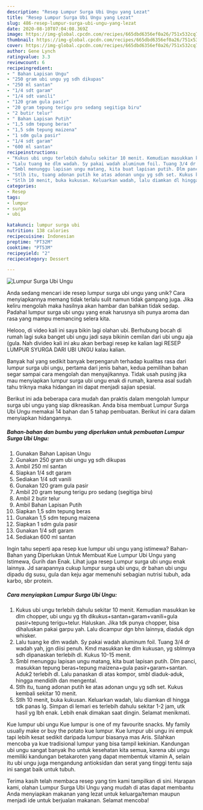 ```yaml
---
description: "Resep Lumpur Surga Ubi Ungu yang Lezat"
title: "Resep Lumpur Surga Ubi Ungu yang Lezat"
slug: 486-resep-lumpur-surga-ubi-ungu-yang-lezat
date: 2020-08-10T07:04:08.369Z
image: https://img-global.cpcdn.com/recipes/665dbd6356ef0a26/751x532cq70/lumpur-surga-ubi-ungu-foto-resep-utama.jpg
thumbnail: https://img-global.cpcdn.com/recipes/665dbd6356ef0a26/751x532cq70/lumpur-surga-ubi-ungu-foto-resep-utama.jpg
cover: https://img-global.cpcdn.com/recipes/665dbd6356ef0a26/751x532cq70/lumpur-surga-ubi-ungu-foto-resep-utama.jpg
author: Gene Lynch
ratingvalue: 3.3
reviewcount: 6
recipeingredient:
- " Bahan Lapisan Ungu"
- "250 gram ubi ungu yg sdh dikupas"
- "250 ml santan"
- "1/4 sdt garam"
- "1/4 sdt vanili"
- "120 gram gula pasir"
- "20 gram tepung terigu pro sedang segitiga biru"
- "2 butir telur"
- " Bahan Lapisan Putih"
- "1,5 sdm tepung beras"
- "1,5 sdm tepung maizena"
- "1 sdm gula pasir"
- "1/4 sdt garam"
- "600 ml santan"
recipeinstructions:
- "Kukus ubi ungu terlebih dahulu sekitar 10 menit. Kemudian masukkan ke dlm chopper, ubi ungu yg tlh dikukus+santan+garam+vanili+gula pasir+tepung terigu+telur. Haluskan. Jika tdk punya chopper, bisa dihaluskan pakai garpu yah. Lalu dicampur dgn bhn lainnya, diaduk dgn whisker."
- "Lalu tuang ke dlm wadah. Sy pakai wadah aluminum foil. Tuang 3/4 dr wadah yah, jgn diisi penuh. Kmd masukkan ke dlm kukusan, yg sblmnya sdh dipanaskan terlebih dl. Kukus 10-15 menit."
- "Smbl menunggu lapisan ungu matang, kita buat lapisan putih. Dlm panci, masukkan tepung beras+tepung maizena+gula pasir+garam+santan. Aduk2 terlebih dl. Lalu panaskan di atas kompor, smbl diaduk-aduk, hingga mendidih dan mengental."
- "Stlh itu, tuang adonan putih ke atas adonan ungu yg sdh set. Kukus kembali sekitar 10 menit."
- "Stlh 10 menit, buka kukusan. Keluarkan wadah, lalu diamkan dl hingga tdk panas lg. Simpan di lemari es terlebih dahulu sekitar 1-2 jam, utk hasil yg lbh enak. Lebih enak dimakan saat dingin. Selamat menikmati."
categories:
- Resep
tags:
- lumpur
- surga
- ubi

katakunci: lumpur surga ubi 
nutrition: 138 calories
recipecuisine: Indonesian
preptime: "PT32M"
cooktime: "PT53M"
recipeyield: "2"
recipecategory: Dessert

---
```



![Lumpur Surga Ubi Ungu](https://img-global.cpcdn.com/recipes/665dbd6356ef0a26/751x532cq70/lumpur-surga-ubi-ungu-foto-resep-utama.jpg)

Anda sedang mencari ide resep lumpur surga ubi ungu yang unik? Cara menyiapkannya memang tidak terlalu sulit namun tidak gampang juga. Jika keliru mengolah maka hasilnya akan hambar dan bahkan tidak sedap. Padahal lumpur surga ubi ungu yang enak harusnya sih punya aroma dan rasa yang mampu memancing selera kita.

Helooo, di video kali ini saya bikin lagi olahan ubi. Berhubung bocah di rumah lagi suka banget ubi ungu jadi saya bikinin cemilan dari ubi ungu aja (gula. Nah divideo kali ini aku akan berbagi resep ke kalian lagi RESEP LUMPUR SYURGA DARI UBI UNGU kalau kalian.

Banyak hal yang sedikit banyak berpengaruh terhadap kualitas rasa dari lumpur surga ubi ungu, pertama dari jenis bahan, kedua pemilihan bahan segar sampai cara mengolah dan menyajikannya. Tidak usah pusing jika mau menyiapkan lumpur surga ubi ungu enak di rumah, karena asal sudah tahu triknya maka hidangan ini dapat menjadi sajian spesial.


Berikut ini ada beberapa cara mudah dan praktis dalam mengolah lumpur surga ubi ungu yang siap dikreasikan. Anda bisa membuat Lumpur Surga Ubi Ungu memakai 14 bahan dan 5 tahap pembuatan. Berikut ini cara dalam menyiapkan hidangannya.

<!--inarticleads1-->

##### Bahan-bahan dan bumbu yang diperlukan untuk pembuatan Lumpur Surga Ubi Ungu:

1. Gunakan  Bahan Lapisan Ungu
1. Gunakan 250 gram ubi ungu yg sdh dikupas
1. Ambil 250 ml santan
1. Siapkan 1/4 sdt garam
1. Sediakan 1/4 sdt vanili
1. Gunakan 120 gram gula pasir
1. Ambil 20 gram tepung terigu pro sedang (segitiga biru)
1. Ambil 2 butir telur
1. Ambil  Bahan Lapisan Putih
1. Siapkan 1,5 sdm tepung beras
1. Gunakan 1,5 sdm tepung maizena
1. Siapkan 1 sdm gula pasir
1. Gunakan 1/4 sdt garam
1. Sediakan 600 ml santan


Ingin tahu seperti apa resep kue lumpur ubi ungu yang istimewa? Bahan-Bahan yang Diperlukan Untuk Membuat Kue Lumpur Ubi Ungu yang Istimewa, Gurih dan Enak. Lihat juga resep Lumpur surga ubi ungu enak lainnya. Jd sarapannya cukup lumpur surga ubi ungu, dr bahan ubi ungu dipadu dg susu, gula dan keju agar memenuhi sebagian nutrisi tubuh, ada karbo, sbr protein. 

<!--inarticleads2-->

##### Cara menyiapkan Lumpur Surga Ubi Ungu:

1. Kukus ubi ungu terlebih dahulu sekitar 10 menit. Kemudian masukkan ke dlm chopper, ubi ungu yg tlh dikukus+santan+garam+vanili+gula pasir+tepung terigu+telur. Haluskan. Jika tdk punya chopper, bisa dihaluskan pakai garpu yah. Lalu dicampur dgn bhn lainnya, diaduk dgn whisker.
1. Lalu tuang ke dlm wadah. Sy pakai wadah aluminum foil. Tuang 3/4 dr wadah yah, jgn diisi penuh. Kmd masukkan ke dlm kukusan, yg sblmnya sdh dipanaskan terlebih dl. Kukus 10-15 menit.
1. Smbl menunggu lapisan ungu matang, kita buat lapisan putih. Dlm panci, masukkan tepung beras+tepung maizena+gula pasir+garam+santan. Aduk2 terlebih dl. Lalu panaskan di atas kompor, smbl diaduk-aduk, hingga mendidih dan mengental.
1. Stlh itu, tuang adonan putih ke atas adonan ungu yg sdh set. Kukus kembali sekitar 10 menit.
1. Stlh 10 menit, buka kukusan. Keluarkan wadah, lalu diamkan dl hingga tdk panas lg. Simpan di lemari es terlebih dahulu sekitar 1-2 jam, utk hasil yg lbh enak. Lebih enak dimakan saat dingin. Selamat menikmati.


Kue lumpur ubi ungu Kue lumpur is one of my favourite snacks. My family usually make or buy the potato kue lumpur. Kue lumpur ubi ungu ini empuk tapi lebih kesat sedikit daripada lumpur biasanya mas Aris. Silahkan mencoba ya kue tradisional lumpur yang bisa tampil kekinian. Kandungan ubi ungu sangat banyak lho untuk kesehatan kita semua, karena ubi ungu memiliki kandungan betakaroten yang dapat membentuk vitamin A, selain itu ubi ungu juga mengandung antioksidan dan serat yang tinggi tentu saja ini sangat baik untuk tubuh. 

Terima kasih telah membaca resep yang tim kami tampilkan di sini. Harapan kami, olahan Lumpur Surga Ubi Ungu yang mudah di atas dapat membantu Anda menyiapkan makanan yang lezat untuk keluarga/teman maupun menjadi ide untuk berjualan makanan. Selamat mencoba!
